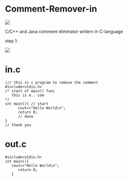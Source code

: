 # Comment-Remover-in
  ![](https://github.com/sutharp777/Comment-detector-and-Remover-in-C-Lang/blob/master/temp/c-logo.png)

 C/C++ and Java comment eliminator writern in C-language

 step 1:
 
 ![](https://github.com/sutharp777/Comment-detector-and-Remover-in-C-Lang/blob/master/run.png)
 
 # in.c
 
    /// this is c program to remove the comment
    #include<stdio.h>
    /* start of main() func
       this is m.. com
    */
    int main(){	// start
	      cout<<"Hello World\n";
	      return 0;
	      // done 
    }
    // thank you
    
    
  # out.c
  
    #include<stdio.h>
    int main(){
       cout<<"Hello World\n";
	      return 0;
	   }
